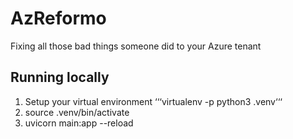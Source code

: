 # AzReformo
Fixing all those bad things someone did to your Azure tenant


## Running locally
1. Setup your virtual environment
‘‘‘virtualenv -p python3 .venv‘‘‘
2. source .venv/bin/activate
3. uvicorn main:app --reload   